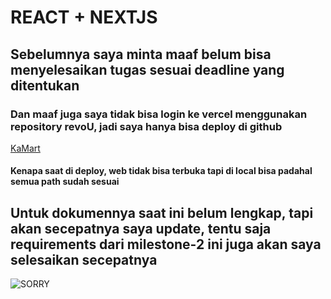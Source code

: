 # REACT + NEXTJS 

## Sebelumnya saya minta maaf belum bisa menyelesaikan tugas sesuai deadline yang ditentukan

### Dan maaf juga saya tidak bisa login ke vercel menggunakan repository revoU, jadi saya hanya bisa deploy di github

[KaMart](https://revou-fsse-oct24.github.io/milestone-2-andikazulprisa/)

#### Kenapa saat di deploy, web tidak bisa terbuka tapi di local bisa padahal semua path sudah sesuai

## Untuk dokumennya saat ini belum lengkap, tapi akan secepatnya saya update, tentu saja requirements dari milestone-2 ini juga akan saya selesaikan secepatnya


![SORRY](https://i.pinimg.com/474x/b9/c2/83/b9c2837b4a664ab28013bcf1ba1692c3.jpg)

